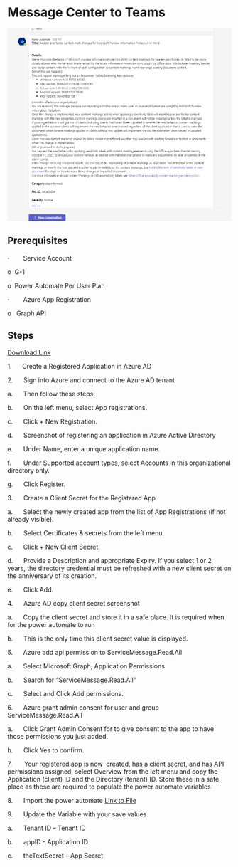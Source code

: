 # **Message Center to Teams**

![](https://github.com/MSPFE2019/MessageCenter-to-Teams/blob/905b578559f3a1191afe8df92feb12f4ec4b443f/Screenshot%202022-09-29%20225107.png) 

## Prerequisites

·        Service Account

o  G-1

o  Power Automate Per User Plan

·        Azure App Registration

o   Graph API

## Steps

  [Download Link](https://github.com/MSPFE2019/MessageCenter-to-Teams/blob/ee8b4067cd73f31218957e86da2b4d57e4da3200/GetM365ServiceMessages_20220929213956.zip)

1.      Create a Registered Application in Azure AD

2.      Sign into Azure and connect to the Azure AD tenant

a.      Then follow these steps:

b.      On the left menu, select App registrations.

c.      Click + New Registration.

d.      Screenshot of registering an application in Azure Active Directory

e.      Under Name, enter a unique application name.

f.       Under Supported account types, select Accounts in this organizational directory only.

g.      Click Register.

3.      Create a Client Secret for the Registered App

a.      Select the newly created app from the list of App Registrations (if not already visible).

b.      Select Certificates & secrets from the left menu.

c.      Click + New Client Secret.

d.      Provide a Description and appropriate Expiry. If you select 1 or 2 years, the directory credential must be refreshed with a new client secret on the anniversary of its creation.

e.      Click Add.

4.      Azure AD copy client secret screenshot

a.      Copy the client secret and store it in a safe place. It is required when for the power automate to run

b.      This is the only time this client secret value is displayed.

5.      Azure add api permission to ServiceMessage.Read.All

a.      Select Microsoft Graph, Application Permissions

b.      Search for “ServiceMessage.Read.All”

c.      Select and Click Add permissions.

6.      Azure grant admin consent for user and group ServiceMessage.Read.All

a.      Click Grant Admin Consent for <directory name> to give consent to the app to have those permissions you just added.

b.      Click Yes to confirm.

7.       Your registered app is now  created, has a client secret, and has API permissions assigned, select Overview from the left menu and copy the Application (client) ID and the Directory (tenant) ID. Store these in a safe place as these are required to populate the power automate variables

8.      Import the power automate [Link to File](https://github.com/MSPFE2019/MessageCenter-to-Teams/blob/ee8b4067cd73f31218957e86da2b4d57e4da3200/GetM365ServiceMessages_20220929213956.zip)

9.      Update the Variable with your save values

a.      Tenant ID – Tenant ID

b.      appID - Application ID

c.      theTextSecret – App Secret
